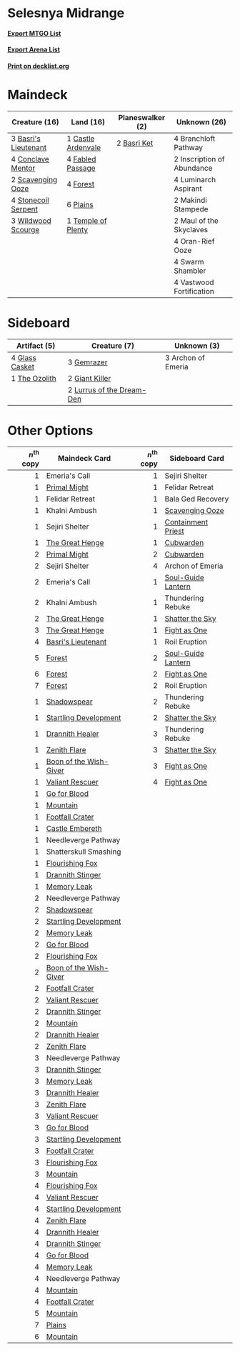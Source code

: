 # Selesnya Midrange

#### [Export MTGO List](../collection/Selesnya%20Midrange/Selesnya%20Midrange.txt)
#### [Export Arena List](../collection/Selesnya%20Midrange/Selesnya%20Midrange_arena.txt)
#### [Print on decklist.org](http://decklist.org/?deckmain=2%09Basri%20Ket%0A3%09Basri's%20Lieutenant%0A4%09Branchloft%20Pathway%0A1%09Castle%20Ardenvale%0A4%09Conclave%20Mentor%0A4%09Fabled%20Passage%0A4%09Forest%0A2%09Inscription%20of%20Abundance%0A4%09Luminarch%20Aspirant%0A2%09Makindi%20Stampede%0A2%09Maul%20of%20the%20Skyclaves%0A4%09Oran-Rief%20Ooze%0A6%09Plains%0A2%09Scavenging%20Ooze%0A4%09Stonecoil%20Serpent%0A4%09Swarm%20Shambler%0A1%09Temple%20of%20Plenty%0A4%09Vastwood%20Fortification%0A3%09Wildwood%20Scourge&deckside=3%09Archon%20of%20Emeria%0A3%09Gemrazer%0A2%09Giant%20Killer%0A4%09Glass%20Casket%0A2%09Lurrus%20of%20the%20Dream-Den%0A1%09The%20Ozolith)
# Maindeck

|                                         Creature (16)                                         |                                          Land (16)                                          |                                   Planeswalker (2)                                   |       Unknown (26)       |
|-----------------------------------------------------------------------------------------------|---------------------------------------------------------------------------------------------|--------------------------------------------------------------------------------------|--------------------------|
|3 [Basri's Lieutenant](http://gatherer.wizards.com/Pages/Card/Details.aspx?multiverseid=488904)|1 [Castle Ardenvale](http://gatherer.wizards.com/Pages/Card/Details.aspx?multiverseid=473200)|2 [Basri Ket](http://gatherer.wizards.com/Pages/Card/Details.aspx?multiverseid=488174)|4 Branchloft Pathway      |
|4 [Conclave Mentor](http://gatherer.wizards.com/Pages/Card/Details.aspx?multiverseid=485539)   |4 [Fabled Passage](http://gatherer.wizards.com/Pages/Card/Details.aspx?multiverseid=473206)  |                                                                                      |2 Inscription of Abundance|
|2 [Scavenging Ooze](http://gatherer.wizards.com/Pages/Card/Details.aspx?multiverseid=420783)   |4 [Forest](http://gatherer.wizards.com/Pages/Card/Details.aspx?multiverseid=439860)          |                                                                                      |4 Luminarch Aspirant      |
|4 [Stonecoil Serpent](http://gatherer.wizards.com/Pages/Card/Details.aspx?multiverseid=473197) |6 [Plains](http://gatherer.wizards.com/Pages/Card/Details.aspx?multiverseid=439856)          |                                                                                      |2 Makindi Stampede        |
|3 [Wildwood Scourge](http://gatherer.wizards.com/Pages/Card/Details.aspx?multiverseid=485537)  |1 [Temple of Plenty](http://gatherer.wizards.com/Pages/Card/Details.aspx?multiverseid=378537)|                                                                                      |2 Maul of the Skyclaves   |
|                                                                                               |                                                                                             |                                                                                      |4 Oran-Rief Ooze          |
|                                                                                               |                                                                                             |                                                                                      |4 Swarm Shambler          |
|                                                                                               |                                                                                             |                                                                                      |4 Vastwood Fortification  |


# Sideboard

|                                      Artifact (5)                                       |                                            Creature (7)                                            |   Unknown (3)    |
|-----------------------------------------------------------------------------------------|----------------------------------------------------------------------------------------------------|------------------|
|4 [Glass Casket](http://gatherer.wizards.com/Pages/Card/Details.aspx?multiverseid=472977)|3 [Gemrazer](http://gatherer.wizards.com/Pages/Card/Details.aspx?multiverseid=479675)               |3 Archon of Emeria|
|1 [The Ozolith](http://gatherer.wizards.com/Pages/Card/Details.aspx?multiverseid=479757) |2 [Giant Killer](http://gatherer.wizards.com/Pages/Card/Details.aspx?multiverseid=472976)           |                  |
|                                                                                         |2 [Lurrus of the Dream-Den](http://gatherer.wizards.com/Pages/Card/Details.aspx?multiverseid=479746)|                  |


# Other Options

|*n*<sup>th</sup> copy|                                          Maindeck Card                                          |*n*<sup>th</sup> copy|                                       Sideboard Card                                        |
|--------------------:|-------------------------------------------------------------------------------------------------|--------------------:|---------------------------------------------------------------------------------------------|
|                    1|Emeria's Call                                                                                    |                    1|Sejiri Shelter                                                                               |
|                    1|[Primal Might](http://gatherer.wizards.com/Pages/Card/Details.aspx?multiverseid=485520)          |                    1|Felidar Retreat                                                                              |
|                    1|Felidar Retreat                                                                                  |                    1|Bala Ged Recovery                                                                            |
|                    1|Khalni Ambush                                                                                    |                    1|[Scavenging Ooze](http://gatherer.wizards.com/Pages/Card/Details.aspx?multiverseid=420783)   |
|                    1|Sejiri Shelter                                                                                   |                    1|[Containment Priest](http://gatherer.wizards.com/Pages/Card/Details.aspx?multiverseid=389470)|
|                    1|[The Great Henge](http://gatherer.wizards.com/Pages/Card/Details.aspx?multiverseid=473123)       |                    1|[Cubwarden](http://gatherer.wizards.com/Pages/Card/Details.aspx?multiverseid=479527)         |
|                    2|[Primal Might](http://gatherer.wizards.com/Pages/Card/Details.aspx?multiverseid=485520)          |                    2|[Cubwarden](http://gatherer.wizards.com/Pages/Card/Details.aspx?multiverseid=479527)         |
|                    2|Sejiri Shelter                                                                                   |                    4|Archon of Emeria                                                                             |
|                    2|Emeria's Call                                                                                    |                    1|[Soul-Guide Lantern](http://gatherer.wizards.com/Pages/Card/Details.aspx?multiverseid=476488)|
|                    2|Khalni Ambush                                                                                    |                    1|Thundering Rebuke                                                                            |
|                    2|[The Great Henge](http://gatherer.wizards.com/Pages/Card/Details.aspx?multiverseid=473123)       |                    1|[Shatter the Sky](http://gatherer.wizards.com/Pages/Card/Details.aspx?multiverseid=476288)   |
|                    3|[The Great Henge](http://gatherer.wizards.com/Pages/Card/Details.aspx?multiverseid=473123)       |                    1|[Fight as One](http://gatherer.wizards.com/Pages/Card/Details.aspx?multiverseid=479532)      |
|                    4|[Basri's Lieutenant](http://gatherer.wizards.com/Pages/Card/Details.aspx?multiverseid=488904)    |                    1|Roil Eruption                                                                                |
|                    5|[Forest](http://gatherer.wizards.com/Pages/Card/Details.aspx?multiverseid=439860)                |                    2|[Soul-Guide Lantern](http://gatherer.wizards.com/Pages/Card/Details.aspx?multiverseid=476488)|
|                    6|[Forest](http://gatherer.wizards.com/Pages/Card/Details.aspx?multiverseid=439860)                |                    2|[Fight as One](http://gatherer.wizards.com/Pages/Card/Details.aspx?multiverseid=479532)      |
|                    7|[Forest](http://gatherer.wizards.com/Pages/Card/Details.aspx?multiverseid=439860)                |                    2|Roil Eruption                                                                                |
|                    1|[Shadowspear](http://gatherer.wizards.com/Pages/Card/Details.aspx?multiverseid=476487)           |                    2|Thundering Rebuke                                                                            |
|                    1|[Startling Development](http://gatherer.wizards.com/Pages/Card/Details.aspx?multiverseid=479588) |                    2|[Shatter the Sky](http://gatherer.wizards.com/Pages/Card/Details.aspx?multiverseid=476288)   |
|                    1|[Drannith Healer](http://gatherer.wizards.com/Pages/Card/Details.aspx?multiverseid=479530)       |                    3|Thundering Rebuke                                                                            |
|                    1|[Zenith Flare](http://gatherer.wizards.com/Pages/Card/Details.aspx?multiverseid=479737)          |                    3|[Shatter the Sky](http://gatherer.wizards.com/Pages/Card/Details.aspx?multiverseid=476288)   |
|                    1|[Boon of the Wish-Giver](http://gatherer.wizards.com/Pages/Card/Details.aspx?multiverseid=479563)|                    3|[Fight as One](http://gatherer.wizards.com/Pages/Card/Details.aspx?multiverseid=479532)      |
|                    1|[Valiant Rescuer](http://gatherer.wizards.com/Pages/Card/Details.aspx?multiverseid=479556)       |                    4|[Fight as One](http://gatherer.wizards.com/Pages/Card/Details.aspx?multiverseid=479532)      |
|                    1|[Go for Blood](http://gatherer.wizards.com/Pages/Card/Details.aspx?multiverseid=479642)          |                     |                                                                                             |
|                    1|[Mountain](http://gatherer.wizards.com/Pages/Card/Details.aspx?multiverseid=439859)              |                     |                                                                                             |
|                    1|[Footfall Crater](http://gatherer.wizards.com/Pages/Card/Details.aspx?multiverseid=479638)       |                     |                                                                                             |
|                    1|[Castle Embereth](http://gatherer.wizards.com/Pages/Card/Details.aspx?multiverseid=473201)       |                     |                                                                                             |
|                    1|Needleverge Pathway                                                                              |                     |                                                                                             |
|                    1|Shatterskull Smashing                                                                            |                     |                                                                                             |
|                    1|[Flourishing Fox](http://gatherer.wizards.com/Pages/Card/Details.aspx?multiverseid=479533)       |                     |                                                                                             |
|                    1|[Drannith Stinger](http://gatherer.wizards.com/Pages/Card/Details.aspx?multiverseid=479633)      |                     |                                                                                             |
|                    1|[Memory Leak](http://gatherer.wizards.com/Pages/Card/Details.aspx?multiverseid=479615)           |                     |                                                                                             |
|                    2|Needleverge Pathway                                                                              |                     |                                                                                             |
|                    2|[Shadowspear](http://gatherer.wizards.com/Pages/Card/Details.aspx?multiverseid=476487)           |                     |                                                                                             |
|                    2|[Startling Development](http://gatherer.wizards.com/Pages/Card/Details.aspx?multiverseid=479588) |                     |                                                                                             |
|                    2|[Memory Leak](http://gatherer.wizards.com/Pages/Card/Details.aspx?multiverseid=479615)           |                     |                                                                                             |
|                    2|[Go for Blood](http://gatherer.wizards.com/Pages/Card/Details.aspx?multiverseid=479642)          |                     |                                                                                             |
|                    2|[Flourishing Fox](http://gatherer.wizards.com/Pages/Card/Details.aspx?multiverseid=479533)       |                     |                                                                                             |
|                    2|[Boon of the Wish-Giver](http://gatherer.wizards.com/Pages/Card/Details.aspx?multiverseid=479563)|                     |                                                                                             |
|                    2|[Footfall Crater](http://gatherer.wizards.com/Pages/Card/Details.aspx?multiverseid=479638)       |                     |                                                                                             |
|                    2|[Valiant Rescuer](http://gatherer.wizards.com/Pages/Card/Details.aspx?multiverseid=479556)       |                     |                                                                                             |
|                    2|[Drannith Stinger](http://gatherer.wizards.com/Pages/Card/Details.aspx?multiverseid=479633)      |                     |                                                                                             |
|                    2|[Mountain](http://gatherer.wizards.com/Pages/Card/Details.aspx?multiverseid=439859)              |                     |                                                                                             |
|                    2|[Drannith Healer](http://gatherer.wizards.com/Pages/Card/Details.aspx?multiverseid=479530)       |                     |                                                                                             |
|                    2|[Zenith Flare](http://gatherer.wizards.com/Pages/Card/Details.aspx?multiverseid=479737)          |                     |                                                                                             |
|                    3|Needleverge Pathway                                                                              |                     |                                                                                             |
|                    3|[Drannith Stinger](http://gatherer.wizards.com/Pages/Card/Details.aspx?multiverseid=479633)      |                     |                                                                                             |
|                    3|[Memory Leak](http://gatherer.wizards.com/Pages/Card/Details.aspx?multiverseid=479615)           |                     |                                                                                             |
|                    3|[Drannith Healer](http://gatherer.wizards.com/Pages/Card/Details.aspx?multiverseid=479530)       |                     |                                                                                             |
|                    3|[Zenith Flare](http://gatherer.wizards.com/Pages/Card/Details.aspx?multiverseid=479737)          |                     |                                                                                             |
|                    3|[Valiant Rescuer](http://gatherer.wizards.com/Pages/Card/Details.aspx?multiverseid=479556)       |                     |                                                                                             |
|                    3|[Go for Blood](http://gatherer.wizards.com/Pages/Card/Details.aspx?multiverseid=479642)          |                     |                                                                                             |
|                    3|[Startling Development](http://gatherer.wizards.com/Pages/Card/Details.aspx?multiverseid=479588) |                     |                                                                                             |
|                    3|[Footfall Crater](http://gatherer.wizards.com/Pages/Card/Details.aspx?multiverseid=479638)       |                     |                                                                                             |
|                    3|[Flourishing Fox](http://gatherer.wizards.com/Pages/Card/Details.aspx?multiverseid=479533)       |                     |                                                                                             |
|                    3|[Mountain](http://gatherer.wizards.com/Pages/Card/Details.aspx?multiverseid=439859)              |                     |                                                                                             |
|                    4|[Flourishing Fox](http://gatherer.wizards.com/Pages/Card/Details.aspx?multiverseid=479533)       |                     |                                                                                             |
|                    4|[Valiant Rescuer](http://gatherer.wizards.com/Pages/Card/Details.aspx?multiverseid=479556)       |                     |                                                                                             |
|                    4|[Startling Development](http://gatherer.wizards.com/Pages/Card/Details.aspx?multiverseid=479588) |                     |                                                                                             |
|                    4|[Zenith Flare](http://gatherer.wizards.com/Pages/Card/Details.aspx?multiverseid=479737)          |                     |                                                                                             |
|                    4|[Drannith Healer](http://gatherer.wizards.com/Pages/Card/Details.aspx?multiverseid=479530)       |                     |                                                                                             |
|                    4|[Drannith Stinger](http://gatherer.wizards.com/Pages/Card/Details.aspx?multiverseid=479633)      |                     |                                                                                             |
|                    4|[Go for Blood](http://gatherer.wizards.com/Pages/Card/Details.aspx?multiverseid=479642)          |                     |                                                                                             |
|                    4|[Memory Leak](http://gatherer.wizards.com/Pages/Card/Details.aspx?multiverseid=479615)           |                     |                                                                                             |
|                    4|Needleverge Pathway                                                                              |                     |                                                                                             |
|                    4|[Mountain](http://gatherer.wizards.com/Pages/Card/Details.aspx?multiverseid=439859)              |                     |                                                                                             |
|                    4|[Footfall Crater](http://gatherer.wizards.com/Pages/Card/Details.aspx?multiverseid=479638)       |                     |                                                                                             |
|                    5|[Mountain](http://gatherer.wizards.com/Pages/Card/Details.aspx?multiverseid=439859)              |                     |                                                                                             |
|                    7|[Plains](http://gatherer.wizards.com/Pages/Card/Details.aspx?multiverseid=439856)                |                     |                                                                                             |
|                    6|[Mountain](http://gatherer.wizards.com/Pages/Card/Details.aspx?multiverseid=439859)              |                     |                                                                                             |

